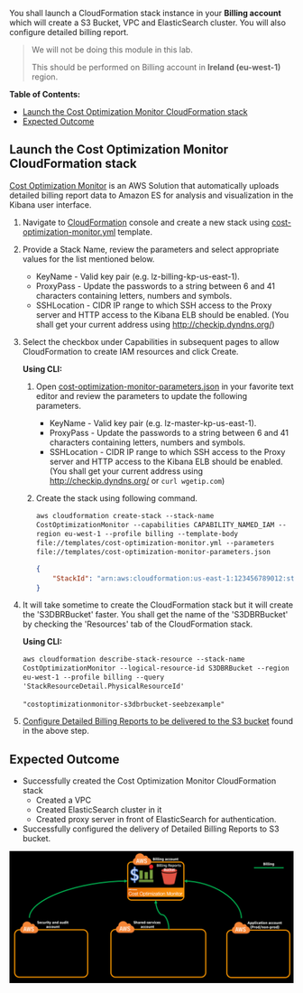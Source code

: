 You shall launch a CloudFormation stack instance in your **Billing account** which will create a S3 Bucket, VPC and ElasticSearch cluster. You will also configure detailed billing report.

> We will not be doing this module in this lab.
>
> This should be performed on Billing account in **Ireland (eu-west-1)** region.

**Table of Contents:**
-   [Launch the Cost Optimization Monitor CloudFormation stack](#launch-the-cost-optimization-monitor-cloudformation-stack)
-   [Expected Outcome](expected-outcome)


## Launch the Cost Optimization Monitor CloudFormation stack

[Cost Optimization Monitor](https://aws.amazon.com/answers/account-management/cost-optimization-monitor/) is an AWS Solution that automatically uploads detailed billing report data to Amazon ES for analysis and visualization in the Kibana user interface.

1.  Navigate to [CloudFormation](https://eu-west-1.console.aws.amazon.com/cloudformation/home?region=eu-west-1#/stacks?filter=active) console and create a new stack using [cost-optimization-monitor.yml](../templates/cost-optimization-monitor.yml) template.

2.  Provide a Stack Name, review the parameters and select appropriate values for the list mentioned below.

    -   KeyName - Valid key pair (e.g. lz-billing-kp-us-east-1).
    -   ProxyPass - Update the passwords to a string between 6 and 41 characters containing letters, numbers and symbols.
    -   SSHLocation - CIDR IP range to which SSH access to the Proxy server and HTTP access to the Kibana ELB should be enabled. (You shall get your current address using <http://checkip.dyndns.org/>)

3.  Select the checkbox under Capabilities in subsequent pages to allow CloudFormation to create IAM resources and click Create.

    **Using CLI:**
    1.  Open [cost-optimization-monitor-parameters.json](../templates/cost-optimization-monitor-parameters.json) in your favorite text editor and review the parameters to update the following parameters.

        -   KeyName - Valid key pair (e.g. lz-master-kp-us-east-1).
        -   ProxyPass - Update the passwords to a string between 6 and 41 characters containing letters, numbers and symbols.
        -   SSHLocation - CIDR IP range to which SSH access to the Proxy server and HTTP access to the Kibana ELB should be enabled. (You shall get your current address using <http://checkip.dyndns.org/> or `curl wgetip.com`)

    2.  Create the stack using following command.

        ```
        aws cloudformation create-stack --stack-name CostOptimizationMonitor --capabilities CAPABILITY_NAMED_IAM --region eu-west-1 --profile billing --template-body file://templates/cost-optimization-monitor.yml --parameters file://templates/cost-optimization-monitor-parameters.json
        ```
        ```json
        {
            "StackId": "arn:aws:cloudformation:us-east-1:123456789012:stack/CostOptimizationMonitor/3d1abad2-93d4-ba80-11e7-28a3c090500c"
        }
        ```

4.  It will take sometime to create the CloudFormation stack but it will create the 'S3DBRBucket' faster. You shall get the name of the 'S3DBRBucket' by checking the 'Resources' tab of the CloudFormation stack.

    **Using CLI:**

    ```
    aws cloudformation describe-stack-resource --stack-name CostOptimizationMonitor --logical-resource-id S3DBRBucket --region eu-west-1 --profile billing --query 'StackResourceDetail.PhysicalResourceId'

    "costoptimizationmonitor-s3dbrbucket-seebzexample"
    ```

5.  [Configure Detailed Billing Reports to be delivered to the S3 bucket](http://docs.aws.amazon.com/solutions/latest/cost-optimization-monitor/deployment.html#step2) found in the above step.


## Expected Outcome
*   Successfully created the Cost Optimization Monitor CloudFormation stack
    -   Created a VPC
    -   Created ElasticSearch cluster in it
    -   Created proxy server in front of ElasticSearch for authentication.
*   Successfully configured the delivery of Detailed Billing Reports to S3 bucket.

![cost-optimization-monitor-image](../images/cost-optimization-monitor.png)
